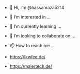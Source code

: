 - 👋 Hi, I’m @hassanraza5214
- 👀 I’m interested in ...
- 🌱 I’m currently learning ...
- 💞️ I’m looking to collaborate on ...
- 📫 How to reach me ...

- https://lkwfee.de/
- https://malertech.de/

<!---
hassanraza5214/hassanraza5214 is a ✨ special ✨ repository because its `README.md` (this file) appears on your GitHub profile.
You can click the Preview link to take a look at your changes.
--->

